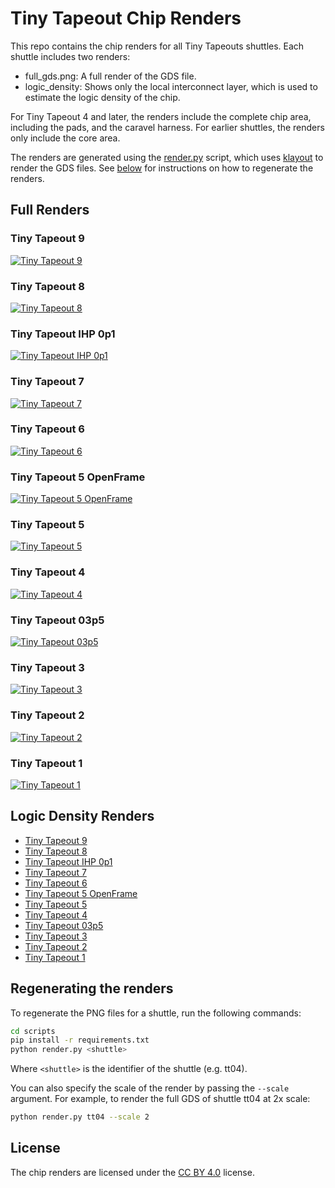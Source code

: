 # Tiny Tapeout Chip Renders

This repo contains the chip renders for all Tiny Tapeouts shuttles. Each shuttle includes two renders:

- full_gds.png: A full render of the GDS file.
- logic_density: Shows only the local interconnect layer, which is used to estimate the logic density of the chip.

For Tiny Tapeout 4 and later, the renders include the complete chip area, including the pads, and the caravel harness. For earlier shuttles, the renders only include the core area.

The renders are generated using the [render.py](scripts/render.py) script, which uses [klayout](https://www.klayout.org/) to render the GDS files. See [below](#regenerating-the-renders) for instructions on how to regenerate the renders.

## Full Renders

### Tiny Tapeout 9

[![Tiny Tapeout 9](shuttles/tt09/full_gds.png)](shuttles/tt09/full_gds.png)

### Tiny Tapeout 8

[![Tiny Tapeout 8](shuttles/tt08/full_gds.png)](shuttles/tt08/full_gds.png)

### Tiny Tapeout IHP 0p1

[![Tiny Tapeout IHP 0p1](shuttles/ttihp0p1/full_gds.png)](shuttles/ttihp0p1/full_gds.png)

### Tiny Tapeout 7

[![Tiny Tapeout 7](shuttles/tt07/full_gds.png)](shuttles/tt07/full_gds.png)

### Tiny Tapeout 6

[![Tiny Tapeout 6](shuttles/tt06/full_gds.png)](shuttles/tt06/full_gds.png)

### Tiny Tapeout 5 OpenFrame

[![Tiny Tapeout 5 OpenFrame](shuttles/tt05of/full_gds.png)](shuttles/tt05of/full_gds.png)

### Tiny Tapeout 5

[![Tiny Tapeout 5](shuttles/tt05/full_gds.png)](shuttles/tt05/full_gds.png)

### Tiny Tapeout 4

[![Tiny Tapeout 4](shuttles/tt04/full_gds.png)](shuttles/tt04/full_gds.png)

### Tiny Tapeout 03p5

[![Tiny Tapeout 03p5](shuttles/tt03p5/full_gds.png)](shuttles/tt03p5/full_gds.png)

### Tiny Tapeout 3

[![Tiny Tapeout 3](shuttles/tt03/full_gds.png)](shuttles/tt03/full_gds.png)

### Tiny Tapeout 2

[![Tiny Tapeout 2](shuttles/tt02/full_gds.png)](shuttles/tt02/full_gds.png)

### Tiny Tapeout 1

[![Tiny Tapeout 1](shuttles/tt01/full_gds.png)](shuttles/tt01/full_gds.png)

## Logic Density Renders

* [Tiny Tapeout 9](shuttles/tt09/logic_density.png)
* [Tiny Tapeout 8](shuttles/tt08/logic_density.png)
* [Tiny Tapeout IHP 0p1](shuttles/ttihp0p1/logic_density.png)
* [Tiny Tapeout 7](shuttles/tt07/logic_density.png)
* [Tiny Tapeout 6](shuttles/tt06/logic_density.png)
* [Tiny Tapeout 5 OpenFrame](shuttles/tt05of/logic_density.png)
* [Tiny Tapeout 5](shuttles/tt05/logic_density.png)
* [Tiny Tapeout 4](shuttles/tt04/logic_density.png)
* [Tiny Tapeout 03p5](shuttles/tt03p5/logic_density.png)
* [Tiny Tapeout 3](shuttles/tt03/logic_density.png)
* [Tiny Tapeout 2](shuttles/tt02/logic_density.png)
* [Tiny Tapeout 1](shuttles/tt01/logic_density.png)

## Regenerating the renders

To regenerate the PNG files for a shuttle, run the following commands:

```bash
cd scripts
pip install -r requirements.txt
python render.py <shuttle>
```

Where `<shuttle>` is the identifier of the shuttle (e.g. tt04).

You can also specify the scale of the render by passing the `--scale` argument. For example, to render the full GDS of shuttle tt04 at 2x scale:

```bash
python render.py tt04 --scale 2
```

## License

The chip renders are licensed under the [CC BY 4.0](https://creativecommons.org/licenses/by/4.0/) license.